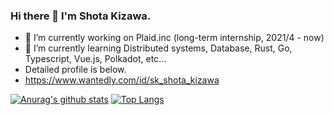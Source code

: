 ### Hi there 👋 I'm Shota Kizawa.

- 🔭 I’m currently working on Plaid.inc (long-term internship, 2021/4 - now)
- 🌱 I’m currently learning Distributed systems, Database, Rust, Go, Typescript, Vue.js, Polkadot, etc...
- Detailed profile is below.
- https://www.wantedly.com/id/sk_shota_kizawa

<!-- **kiibo382/kiibo382** is a ✨ _special_ ✨ repository because its `README.md` (this file) appears on your GitHub profile.

Here are some ideas to get you started:

- 🌱 I’m currently learning ...
- 👯 I’m looking to collaborate on ...
- 🤔 I’m looking for help with ...
- 💬 Ask me about ...
- 📫 How to reach me: ...
- 😄 Pronouns: ...
- ⚡ Fun fact: ... -->

[![Anurag's github stats](https://github-readme-stats.vercel.app/api?username=kiibo382&count_private=true&show_icons=true)](https://github.com/anuraghazra/github-readme-stats)
[![Top Langs](https://github-readme-stats.vercel.app/api/top-langs/?username=kiibo382&layout=compact&hide=ruby,javascript,html,css)](https://github.com/anuraghazra/github-readme-stats)

<!-- [![Top Langs](https://github-readme-stats.vercel.app/api/top-langs/?username=kiibo382)](https://github.com/anuraghazra/github-readme-stats) -->
